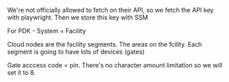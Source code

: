 
We're not officially allowed to fetch on their API, so we fetch the API key with playwright. Then we store this key with SSM

For PDK - System = Facility

Cloud nodes are the facility segments. The areas on the fcility. Each segment is going to have lots of devices (gates)

Gate acccess code = pin. There's no character amount limitation so we will set it to 8.
